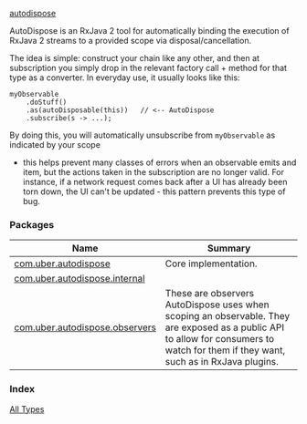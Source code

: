 [autodispose](./index.md)

AutoDispose is an RxJava 2 tool for automatically binding the execution of RxJava 2 streams to a
provided scope via disposal/cancellation.

The idea is simple: construct your chain like any other, and then at subscription you simply
drop in the relevant factory call + method for that type as a converter. In everyday use, it
usually looks like this:

```
myObservable
	.doStuff()
	.as(autoDisposable(this))   // <-- AutoDispose
	.subscribe(s -> ...);
```

By doing this, you will automatically unsubscribe from `myObservable` as indicated by your scope

* this helps prevent many classes of errors when an observable emits and item, but the actions
taken in the subscription are no longer valid. For instance, if a network request comes back
after a UI has already been torn down, the UI can't be updated - this pattern prevents this type
of bug.

### Packages

| Name | Summary |
|---|---|
| [com.uber.autodispose](com.uber.autodispose/index.md) | Core implementation. |
| [com.uber.autodispose.internal](com.uber.autodispose.internal/index.md) |  |
| [com.uber.autodispose.observers](com.uber.autodispose.observers/index.md) | These are observers AutoDispose uses when scoping an observable. They are exposed as a public API to allow for consumers to watch for them if they want, such as in RxJava plugins. |

### Index

[All Types](alltypes/index.md)